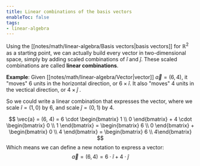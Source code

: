 ```yaml
---
title: Linear combinations of the basis vectors
enableToc: false
tags: 
- linear-algebra
---
```

Using the [[notes/math/linear-algebra/Basis vectors|basis vectors]] for $\mathbb{R}^2$ as a starting point, we can actually build every vector in two-dimensional space, simply by adding scaled combinations of $\hat{i}$ and $\hat{j}$. These scaled combinations are called **linear combinations**.

**Example**:
Given [[notes/math/linear-algebra/Vector|vector]] $\vec{a} = (6, 4)$, it "moves" $6$ units in the horizontal direction, or $6 \times \hat{i}$. It also "moves" $4$ units in the vectical direction, or $4 \times \hat{j}$ .

So we could write a linear combination that expresses the vector, where we scale $\hat{i} = (1, 0)$ by $6$, and scale $\hat{j} = (0, 1)$ by $4$.

$$
\vec{a} = (6, 4) = 6 \cdot \begin{bmatrix} 1 \\ 0 \end{bmatrix} + 4 \cdot \begin{bmatrix} 0 \\ 1 \end{bmatrix} = \begin{bmatrix} 6 \\ 0 \end{bmatrix} + \begin{bmatrix} 0 \\ 4 \end{bmatrix} = \begin{bmatrix} 6 \\ 4\end{bmatrix}
$$
Which means we can define a new notation to express a vector:
$$
\vec{a} = (6, 4) = 6 \cdot \hat{i} + 4 \cdot \hat{j}
$$
